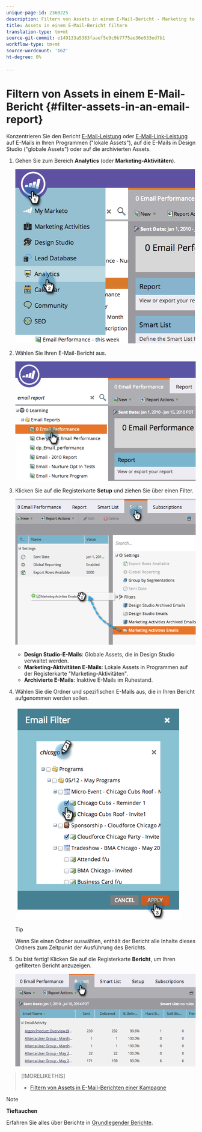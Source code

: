 ```yaml
---
unique-page-id: 2360225
description: Filtern von Assets in einem E-Mail-Bericht - Marketing to Docs - Produktdokumentation
title: Assets in einem E-Mail-Bericht filtern
translation-type: tm+mt
source-git-commit: e149133a5383faaef5e9c9b7775ae36e633ed7b1
workflow-type: tm+mt
source-wordcount: '162'
ht-degree: 0%

---
```



# Filtern von Assets in einem E-Mail-Bericht {#filter-assets-in-an-email-report}

Konzentrieren Sie den Bericht [E-Mail-Leistung](../../../../product-docs/email-marketing/email-programs/email-program-data/email-performance-report.md) oder [E-Mail-Link-Leistung](../../../../product-docs/email-marketing/email-programs/email-program-data/email-link-performance-report.md) auf E-Mails in Ihren Programmen (&quot;lokale Assets&quot;), auf die E-Mails in Design Studio (&quot;globale Assets&quot;) oder auf die archivierten Assets.

1. Gehen Sie zum Bereich **Analytics** (oder **Marketing-Aktivitäten**).

   ![](assets/image2014-9-16-15-3a53-3a26.png)

1. Wählen Sie Ihren E-Mail-Bericht aus.

   ![](assets/image2014-9-16-15-3a53-3a29.png)

1. Klicken Sie auf die Registerkarte **Setup** und ziehen Sie über einen Filter.

   ![](assets/image2014-9-16-15-3a53-3a32.png)

   * **Design Studio-E-Mails**: Globale Assets, die in Design Studio verwaltet werden.
   * **Marketing-Aktivitäten E-Mails**: Lokale Assets in Programmen auf der Registerkarte &quot;Marketing-Aktivitäten&quot;.
   * **Archivierte E-Mails**: Inaktive E-Mails im Ruhestand.

1. Wählen Sie die Ordner und spezifischen E-Mails aus, die in Ihren Bericht aufgenommen werden sollen.

   ![](assets/image2014-9-16-15-3a53-3a36.png)

   >[!TIP]
   >
   >Wenn Sie einen Ordner auswählen, enthält der Bericht alle Inhalte dieses Ordners zum Zeitpunkt der Ausführung des Berichts.

1. Du bist fertig! Klicken Sie auf die Registerkarte **Bericht**, um Ihren gefilterten Bericht anzuzeigen.

   ![](assets/image2014-9-16-15-3a53-3a59.png)

>[!MORELIKETHIS]
>
>* [Filtern von Assets in E-Mail-Berichten einer Kampagne](filter-assets-in-a-campaign-email-reports.md)

>



>[!NOTE]
>
>**Tieftauchen**
>
>Erfahren Sie alles über Berichte in [Grundlegender Berichte](http://docs.marketo.com/display/docs/basic+reporting).

